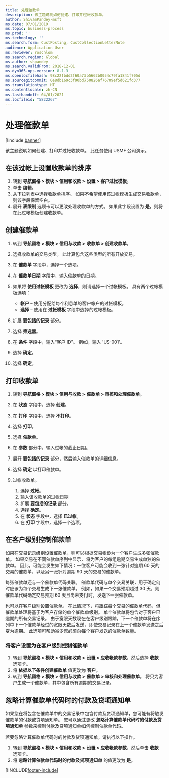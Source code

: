 ```yaml
---
title: 处理催款单
description: 该主题说明如何创建、打印并过帐收款单。
author: ShivamPandey-msft
ms.date: 07/01/2019
ms.topic: business-process
ms.prod: ''
ms.technology: ''
ms.search.form: CustPosting, CustCollectionLetterNote
audience: Application User
ms.reviewer: roschlom
ms.search.region: Global
ms.author: shpandey
ms.search.validFrom: 2018-12-01
ms.dyn365.ops.version: 8.1.3
ms.openlocfilehash: 98c22fbdd2f60a73b5662b0054c79fa1841f705d
ms.sourcegitcommit: 0e8db169c3f90bd750826af76709ef5d621fd377
ms.translationtype: HT
ms.contentlocale: zh-CN
ms.lasthandoff: 04/01/2021
ms.locfileid: "5822267"
---
```

# <a name="process-collection-letters"></a>处理催款单

[!include [banner](../../includes/banner.md)]

该主题说明如何创建、打印并过帐收款单。 此任务使用 USMF 公司演示。

## <a name="set-up-a-collection-letter-sequence-on-the-posting-profile"></a>在该过帐上设置收款单的排序
1. 转到 **导航窗格 > 模块 > 信用和收款 > 设置 > 客户过帐模板**。
2. 单击 **编辑**。
3. 从下拉列表中选择收款单排序。 如果不希望使用该过帐模板生成交易收款单，则该字段保留空白。  
4. 展开 **表限制** 选项卡可以更改处理收款单的方式。 如果此字段设置为 **是**，则将在此过帐模板创建收款单。  

## <a name="create-collection-letters"></a>创建催款单
1. 转到 **导航窗格 > 模块 > 信用与收款 > 收款单 > 创建收款单**。
2. 选择收款单的交易类型。 此计算包含这些类型的所有开放交易。  
3. 在 **催款单** 字段中，选择一个选项。
4. 在 **催款单日期** 字段中，输入催款单的日期。
5. 如果将 **使用过帐模板** 更改为 **选择**，则请选择一个过帐模板。 具有两个过帐模板选项：   

   - **帐户** – 使用分配给每个利息单的客户帐户的过帐模板。   
   - **选择** – 使用在 **过帐模板** 字段中选择的过帐模板。  

6. 扩展 **要包括的记录** 部分。
7. 选择 **筛选器**。
8. 在 **条件** 字段中，输入“客户 ID”。 例如，输入 'US-001'。
9. 选择 **确定**。
10. 选择 **确定**。

## <a name="print-collection-letters"></a>打印收款单
1. 转到 **导航窗格 > 模块 > 信用与收款 > 催款单 > 审核和处理催款单**。
2. 在 **状态** 字段中，选择 **创建**。
3. 在 **打印** 字段中，选择 **不打印**。
4. 选择 **打印**。
5. 选择 **催款单**。
6. 在 **参数** 部分中，输入过帐的截止日期。
7. 展开 **要包括的记录** 部分，然后输入催款单的详细信息。
8. 选择 **确定** 以打印催款单。
9. 过帐收款单。

    1. 选择 **过帐**。
    1. 输入该收款单的过帐日期
    1. 扩展 **要包括的记录** 部分。
    1. 选择 **确定**。
    1. 在 **状态** 字段中，选择 **已过帐**。
    1. 在 **打印** 字段中，选择一个选项。

## <a name="control-collection-letters-at-the-customer-level"></a>在客户级别控制催款单
如果在交易记录级别设置催款单，则可以根据交易帐龄为一个客户生成多张催款单。 如果交易在不同催款单序列中显示，将为客户的每组逾期交易生成单独的催款单。 因此，可能会发生如下情况：一位客户可能会收到一张针对逾期 60 天的交易的催款单，以及另一张针对逾期 90 天的交易的催款单。 

每张催款单还与一个催款单代码关联。 催款单代码与单个交易关联，用于确定何时应该为每个交易生成下一张催款单。 例如，如果一个交易预期超过 30 天，则催款单代码确定交易预期 60 天且尚未支付时，发送下一张催款单。 

也可以在客户级别设置催款单。 在此情况下，将跟踪每个交易的催款单代码，但催款单处理将基于为客户存储的单个催款单级别。 单个催款单将包含对于客户已逾期的所有交易记录。 由于宽限天数现在在客户级别跟踪，下一个催款单将在序列中下一个催款单经过的宽限天数后发送，即使交易记录在上一个催款单发送之后变为逾期。 此选项可帮助减少您必须向每个客户发送的催款单数量。

### <a name="set-up-the-customer-to-control-collection-letters-at-the-customer-level"></a>将客户设置为在客户级别控制催款单
1.  转到 **导航窗格 > 模块 > 信用和收款 > 设置 > 应收帐款参数**，然后选择 **收款** 选项卡。 
2.  将 **依据以下条件创建催款单** 值更改为 **客户**。 
3.  转到 **导航窗格 > 模块 > 信用与收款 > 催款单 > 审核和处理催款单**。 将只为客户生成一个催款单，其中包含所有逾期的交易记录。

## <a name="ignore-payments-and-credit-memos-when-calculating-the-collection-letter-code"></a>忽略计算催款单代码时的付款及贷项通知单
如果您在将包含在催款单中的交易记录中包含付款及贷项通知单，您可能有将触发催款单的付款或贷项通知单。 您可以通过更改 **忽略计算催款单代码时的付款及贷项通知单** 参数来控制付款及贷项通知单如何控制催款单代码。 

若要忽略计算催款单代码时的付款及贷项通知单，请执行以下操作。

1. 转到 **导航窗格 > 模块 > 信用和收款 > 设置 > 应收帐款参数**，然后单击 **收款** 选项卡。 
2. 将 **忽略计算催款单代码时的付款及贷项通知单** 的值更改为 **是**。


[!INCLUDE[footer-include](../../../includes/footer-banner.md)]